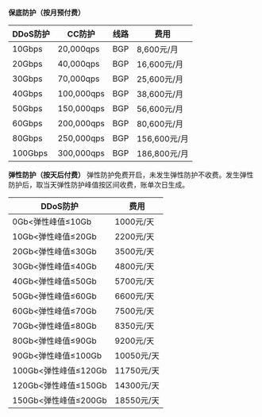 **保底防护（按月预付费）**

| DDoS防护 | CC防护 | 线路 | 费用 |
|---------|---------|---------|---------------|
| 10Gbps| 20,000qps | BGP| 8,600元/月|
| 20Gbps| 40,000qps | BGP| 16,600元/月|
| 30Gbps| 70,000qps | BGP| 25,600元/月|
| 40Gbps| 100,000qps | BGP| 38,600元/月|
| 50Gbps| 150,000qps | BGP| 56,600元/月|
| 60Gbps| 200,000qps | BGP| 80,600元/月|
| 80Gbps| 250,000qps | BGP| 156,600元/月|
| 100Gbps| 300,000qps | BGP| 186,800元/月|

**弹性防护（按天后付费）**
弹性防护免费开启，未发生弹性防护不收费。发生弹性防护后，取当天弹性防护峰值按区间收费，账单次日生成。

| DDoS防护 | 费用 |
|---------|---------|
| 0Gb<弹性峰值≤10Gb | 1000元/天 |
| 10Gb<弹性峰值≤20Gb | 2200元/天 |
| 20Gb<弹性峰值≤30Gb | 3500元/天 |
| 30Gb<弹性峰值≤40Gb | 4800元/天 |
| 40Gb<弹性峰值≤50Gb | 5700元/天 |
| 50Gb<弹性峰值≤60Gb | 6600元/天 |
| 60Gb<弹性峰值≤70Gb | 7500元/天 |
| 70Gb<弹性峰值≤80Gb | 8350元/天 |
| 80Gb<弹性峰值≤90Gb | 9200元/天 |
| 90Gb<弹性峰值≤100Gb | 10050元/天 |
| 100Gb<弹性峰值≤120Gb | 11750元/天 |
| 120Gb<弹性峰值≤150Gb | 14300元/天 |
| 150Gb<弹性峰值≤200Gb | 18550元/天 |
